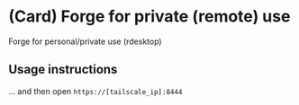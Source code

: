 (Card) Forge for private (remote) use
=====================================

Forge for personal/private use (rdesktop)

## Usage instructions

... and then open `https://[tailscale_ip]:8444`

